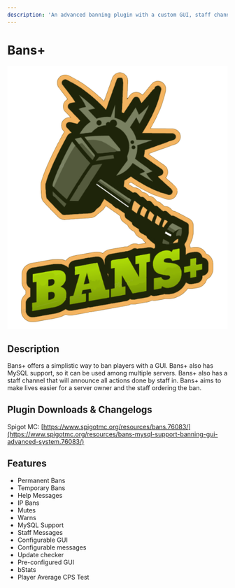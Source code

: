 ```yaml
---
description: 'An advanced banning plugin with a custom GUI, staff channel, and MySQL support'
---
```


# Bans+

![](../../.gitbook/assets/bans+.png)

## Description

Bans+ offers a simplistic way to ban players with a GUI. Bans+ also has MySQL support, so it can be used among multiple servers. Bans+ also has a staff channel that will announce all actions done by staff in. Bans+ aims to make lives easier for a server owner and the staff ordering the ban.

## Plugin Downloads & Changelogs

Spigot MC: [https://www.spigotmc.org/resources/bans.76083/](https://www.spigotmc.org/resources/bans-mysql-support-banning-gui-advanced-system.76083/)

## Features

* Permanent Bans
* Temporary Bans
* Help Messages
* IP Bans
* Mutes
* Warns
* MySQL Support
* Staff Messages
* Configurable GUI
* Configurable messages
* Update checker
* Pre-configured GUI
* bStats
* Player Average CPS Test

